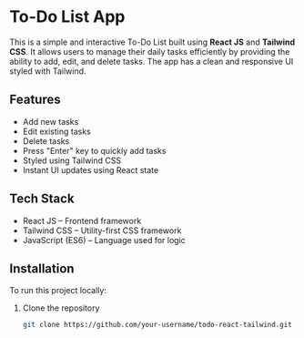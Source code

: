 # To-Do List App

This is a simple and interactive To-Do List built using **React JS** and **Tailwind CSS**. It allows users to manage their daily tasks efficiently by providing the ability to add, edit, and delete tasks. The app has a clean and responsive UI styled with Tailwind.

## Features

- Add new tasks  
- Edit existing tasks  
- Delete tasks  
- Press "Enter" key to quickly add tasks  
- Styled using Tailwind CSS  
- Instant UI updates using React state  

## Tech Stack

- React JS – Frontend framework  
- Tailwind CSS – Utility-first CSS framework  
- JavaScript (ES6) – Language used for logic  

## Installation

To run this project locally:

1. Clone the repository  
   ```bash
   git clone https://github.com/your-username/todo-react-tailwind.git

